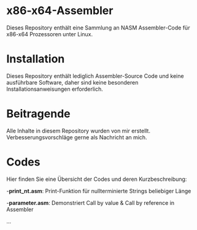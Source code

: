 # x86-x64-Assembler
Dieses Repository enthält eine Sammlung an NASM Assembler-Code für x86-x64 Prozessoren unter Linux.

# Installation
Dieses Repository enthält lediglich Assembler-Source Code und keine ausführbare Software, daher sind keine besonderen Installationsanweisungen erforderlich.

# Beitragende
Alle Inhalte in diesem Repository wurden von mir erstellt. Verbesserungsvorschläge gerne als Nachricht an mich.

# Codes
Hier finden Sie eine Übersicht der Codes und deren Kurzbeschreibung:

  -**print_nt.asm**: Print-Funktion für nullterminierte Strings beliebiger Länge
  
  -**parameter.asm**: Demonstriert Call by value & Call by reference in Assembler
  
   ...
  
  
  
